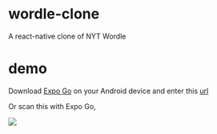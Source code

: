 # wordle-clone
A react-native clone of NYT Wordle

# demo
Download <a href="https://play.google.com/store/apps/details?id=host.exp.exponent&hl=en_IN&gl=US">Expo Go</a> on your Android device and enter this <a href="https://expo.dev/@sh4ded/wordle-clone">url</a>

Or scan this with Expo Go,

<img src="https://qr.expo.dev/expo-go?owner=sh4ded&slug=wordle-clone&releaseChannel=default&host=exp.host">
